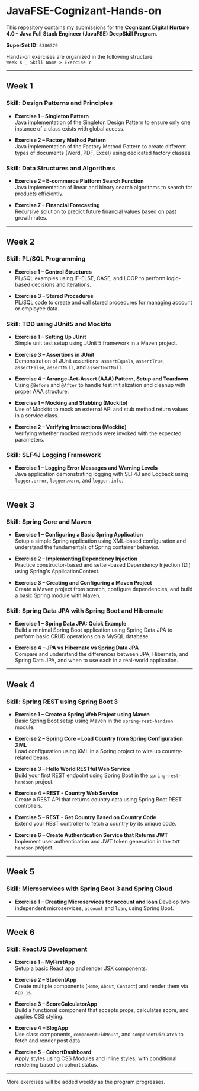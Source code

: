 # JavaFSE-Cognizant-Hands-on

This repository contains my submissions for the **Cognizant Digital Nurture 4.0 – Java Full Stack Engineer (JavaFSE) DeepSkill Program**.

**SuperSet ID:** `6386379`

Hands-on exercises are organized in the following structure:  
`Week X _ Skill Name > Exercise Y`

---

## Week 1

### Skill: Design Patterns and Principles

* **Exercise 1 – Singleton Pattern**  
  Java implementation of the Singleton Design Pattern to ensure only one instance of a class exists with global access.

* **Exercise 2 – Factory Method Pattern**  
  Java implementation of the Factory Method Pattern to create different types of documents (Word, PDF, Excel) using dedicated factory classes.

### Skill: Data Structures and Algorithms

* **Exercise 2 – E-commerce Platform Search Function**  
  Java implementation of linear and binary search algorithms to search for products efficiently.

* **Exercise 7 – Financial Forecasting**  
  Recursive solution to predict future financial values based on past growth rates.

---

## Week 2

### Skill: PL/SQL Programming

* **Exercise 1 – Control Structures**  
  PL/SQL examples using IF-ELSE, CASE, and LOOP to perform logic-based decisions and iterations.

* **Exercise 3 – Stored Procedures**  
  PL/SQL code to create and call stored procedures for managing account or employee data.

### Skill: TDD using JUnit5 and Mockito

* **Exercise 1 – Setting Up JUnit**  
  Simple unit test setup using JUnit 5 framework in a Maven project.

* **Exercise 3 – Assertions in JUnit**  
  Demonstration of JUnit assertions: `assertEquals`, `assertTrue`, `assertFalse`, `assertNull`, and `assertNotNull`.

* **Exercise 4 – Arrange-Act-Assert (AAA) Pattern, Setup and Teardown**  
  Using `@Before` and `@After` to handle test initialization and cleanup with proper AAA structure.

* **Exercise 1 – Mocking and Stubbing (Mockito)**  
  Use of Mockito to mock an external API and stub method return values in a service class.

* **Exercise 2 – Verifying Interactions (Mockito)**  
  Verifying whether mocked methods were invoked with the expected parameters.

### Skill: SLF4J Logging Framework

* **Exercise 1 – Logging Error Messages and Warning Levels**  
  Java application demonstrating logging with SLF4J and Logback using `logger.error`, `logger.warn`, and `logger.info`.

---

## Week 3

### Skill: Spring Core and Maven

- **Exercise 1 – Configuring a Basic Spring Application**  
  Setup a simple Spring application using XML-based configuration and understand the fundamentals of Spring container behavior.

- **Exercise 2 – Implementing Dependency Injection**  
  Practice constructor-based and setter-based Dependency Injection (DI) using Spring's ApplicationContext.

- **Exercise 3 – Creating and Configuring a Maven Project**  
  Create a Maven project from scratch, configure dependencies, and build a basic Spring module with Maven.

### Skill: Spring Data JPA with Spring Boot and Hibernate

- **Exercise 1 – Spring Data JPA: Quick Example**  
  Build a minimal Spring Boot application using Spring Data JPA to perform basic CRUD operations on a MySQL database.

- **Exercise 4 – JPA vs Hibernate vs Spring Data JPA**  
  Compare and understand the differences between JPA, Hibernate, and Spring Data JPA, and when to use each in a real-world application.

---

## Week 4

### Skill: Spring REST using Spring Boot 3

* **Exercise 1 – Create a Spring Web Project using Maven**  
  Basic Spring Boot setup using Maven in the `spring-rest-handson` module.

* **Exercise 2 – Spring Core – Load Country from Spring Configuration XML**  
  Load configuration using XML in a Spring project to wire up country-related beans.

* **Exercise 3 – Hello World RESTful Web Service**  
  Build your first REST endpoint using Spring Boot in the `spring-rest-handson` project.

* **Exercise 4 – REST - Country Web Service**  
  Create a REST API that returns country data using Spring Boot REST controllers.

* **Exercise 5 – REST - Get Country Based on Country Code**  
  Extend your REST controller to fetch a country by its unique code.

* **Exercise 6 – Create Authentication Service that Returns JWT**  
  Implement user authentication and JWT token generation in the `JWT-handson` project.

---

## Week 5

### Skill: Microservices with Spring Boot 3 and Spring Cloud

* **Exercise 1 – Creating Microservices for account and loan**
  Develop two independent microservices, `account` and `loan`, using Spring Boot.

---

## Week 6

### Skill: ReactJS Development

- **Exercise 1 – MyFirstApp**  
  Setup a basic React app and render JSX components.

- **Exercise 2 – StudentApp**  
  Create multiple components (`Home`, `About`, `Contact`) and render them via `App.js`.

- **Exercise 3 – ScoreCalculatorApp**  
  Build a functional component that accepts props, calculates score, and applies CSS styling.

- **Exercise 4 – BlogApp**  
  Use class components, `componentDidMount`, and `componentDidCatch` to fetch and render post data.

- **Exercise 5 – CohortDashboard**  
  Apply styles using CSS Modules and inline styles, with conditional rendering based on cohort status.

---

More exercises will be added weekly as the program progresses.
